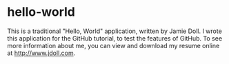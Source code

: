 # hello-world
This is a traditional "Hello, World" application, written by Jamie Doll.
I wrote this application for the GitHub tutorial, to test the features of GitHub.
To see more information about me, you can view and download my resume online at http://www.jdoll.com.
